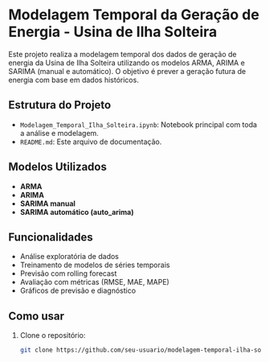 # Modelagem Temporal da Geração de Energia - Usina de Ilha Solteira

Este projeto realiza a modelagem temporal dos dados de geração de energia da Usina de Ilha Solteira utilizando os modelos ARMA, ARIMA e SARIMA (manual e automático). O objetivo é prever a geração futura de energia com base em dados históricos.

## Estrutura do Projeto

- `Modelagem_Temporal_Ilha_Solteira.ipynb`: Notebook principal com toda a análise e modelagem.
- `README.md`: Este arquivo de documentação.

## Modelos Utilizados

- **ARMA**
- **ARIMA**
- **SARIMA manual**
- **SARIMA automático (auto_arima)**

## Funcionalidades

- Análise exploratória de dados
- Treinamento de modelos de séries temporais
- Previsão com rolling forecast
- Avaliação com métricas (RMSE, MAE, MAPE)
- Gráficos de previsão e diagnóstico

## Como usar

1. Clone o repositório:
   ```bash
   git clone https://github.com/seu-usuario/modelagem-temporal-ilha-solteira.git
